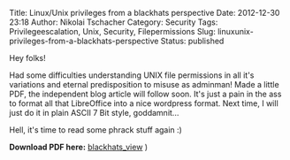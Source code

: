 Title: Linux/Unix privileges from a blackhats perspective
Date: 2012-12-30 23:18
Author: Nikolai Tschacher
Category: Security
Tags: Privilegeescalation, Unix, Security, Filepermissions
Slug: linuxunix-privileges-from-a-blackhats-perspective
Status: published

Hey folks!

Had some difficulties understanding UNIX file permissions in all it's
variations and eternal predisposition to misuse as adminman! Made a
little PDF, the independent blog article will follow soon. It's just a
pain in the ass to format all that LibreOffice into a nice wordpress
format. Next time, I will just do it in plain ASCII 7 Bit style,
goddamnit...

Hell, it's time to read some phrack stuff again :)

**Download PDF here:** [blackhats\_view]({filename}/uploads/2012/12/blackhats_view.pdf)
)
